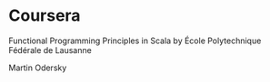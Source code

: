 Coursera
========

Functional Programming Principles in Scala
by École Polytechnique Fédérale de Lausanne

Martin Odersky
